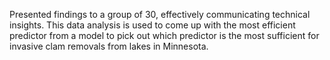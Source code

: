 Presented findings to a group of 30, effectively communicating technical insights. This data analysis is used to come up with the most efficient predictor from a model to pick out which predictor is the most sufficient for invasive clam removals from lakes in Minnesota.

